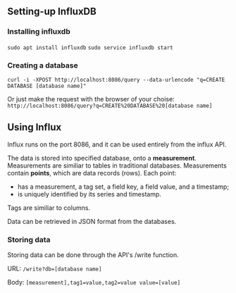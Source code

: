## Setting-up InfluxDB

### Installing influxdb
`sudo apt install influxdb`
`sudo service influxdb start`

### Creating a database
`curl -i -XPOST http://localhost:8086/query --data-urlencode "q=CREATE DATABASE [database name]"`

Or just make the request with the browser of your choise:
`http://localhost:8086/query?q=CREATE%20DATABASE%20[database name]`

## Using Influx
Influx runs on the port 8086, and it can be used entirely from the influx API. 

The data is stored into specified database, onto a **measurement**. Measurements are similiar to tables in traditional databases. 
Measurements contain **points**, which are data records (rows). Each point:
 * has a measurement, a tag set, a field key, a field value, and a timestamp;
 * is uniquely identified by its series and timestamp.

Tags are similiar to columns. 

Data can be retrieved in JSON format from the databases. 

### Storing data
Storing data can be done through the API's /write function. 

URL: `/write?db=[database name]`

Body: `[measurement],tag1=value,tag2=value value=[value]`
